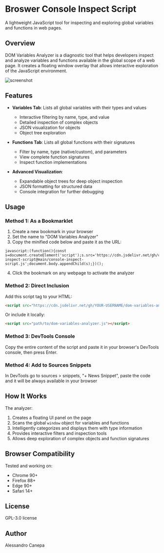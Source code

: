 # Broswer Console Inspect Script

A lightweight JavaScript tool for inspecting and exploring global variables and functions in web pages.

## Overview

DOM Variables Analyzer is a diagnostic tool that helps developers inspect and analyze variables and functions available in the global scope of a web page. It creates a floating window overlay that allows interactive exploration of the JavaScript environment.

![screenshot](https://github.com/user-attachments/assets/30adfab2-061f-4390-a2a6-5e16612c909d)

## Features

- **Variables Tab**: Lists all global variables with their types and values
  - Interactive filtering by name, type, and value
  - Detailed inspection of complex objects
  - JSON visualization for objects
  - Object tree exploration

- **Functions Tab**: Lists all global functions with their signatures
  - Filter by name, type (native/custom), and parameters
  - View complete function signatures
  - Inspect function implementations

- **Advanced Visualization**:
  - Expandable object trees for deep object inspection
  - JSON formatting for structured data
  - Console integration for further debugging

## Usage

### Method 1: As a Bookmarklet

1. Create a new bookmark in your browser
2. Set the name to "DOM Variables Analyzer"
3. Copy the minified code below and paste it as the URL:

```
javascript:(function(){const s=document.createElement('script');s.src='https://cdn.jsdelivr.net/gh/canepa/console-inspect-script@main/console-inspect-script.js';document.body.appendChild(s);})();
```


4. Click the bookmark on any webpage to activate the analyzer

### Method 2: Direct Inclusion

Add this script tag to your HTML:

```html
<script src="https://cdn.jsdelivr.net/gh/YOUR-USERNAME/dom-variables-analyzer@main/dom-variables-analyzer.js"></script>
```

Or include it locally:

```html
<script src="path/to/dom-variables-analyzer.js"></script>
```

### Method 3: DevTools Console

Copy the entire content of the script and paste it in your browser's DevTools console, then press Enter.

### Method 4: Add to Sources Snippets

In DevTools go to sources > snippets, "+ News Snippet", paste the code and it will be always available in your browser

## How It Works

The analyzer:
1. Creates a floating UI panel on the page
2. Scans the global `window` object for variables and functions
3. Intelligently categorizes and displays them with type information
4. Provides interactive filters and inspection tools
5. Allows deep exploration of complex objects and function signatures

## Browser Compatibility

Tested and working on:
- Chrome 90+
- Firefox 88+
- Edge 90+
- Safari 14+

## License

GPL-3.0 license

## Author

Alessandro Canepa
